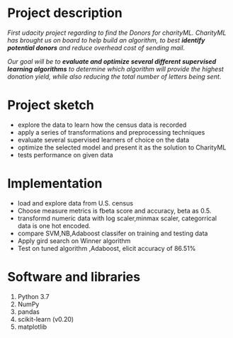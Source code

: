 # Project description
_First udacity project regarding to find the Donors for charityML. 
 CharityML has brought us on board to help build an algorithm,
 to best **identify potential donors** and reduce overhead cost of sending mail_.

_Our goal will be to **evaluate and optimize several different supervised learning algorithms**
to determine which algorithm will provide the highest donation yield, 
while also reducing the total number of letters being sent_.

# Project sketch
 * explore the data to learn how the census data is recorded
 * apply a series of transformations and preprocessing techniques 
 * evaluate several supervised learners of choice on the data
 * optimize the selected model and present it as the solution to CharityML
 * tests performance on  given data

# Implementation
* load and explore data from U.S. census
* Choose measure metrics is fbeta score and accuracy, beta as 0.5.
* transformd numeric data with  log scaler,minmax scaler, categorrical data is one hot encoded.
* compare SVM,NB,Adaboost classifer on training and testing data
* Apply gird search on Winner algorithm
* Test on tuned algorithm ,Adaboost, elicit accuracy of 86.51% 

# Software and libraries
1. Python 3.7
2. NumPy
3. pandas
4. scikit-learn (v0.20)
5. matplotlib

